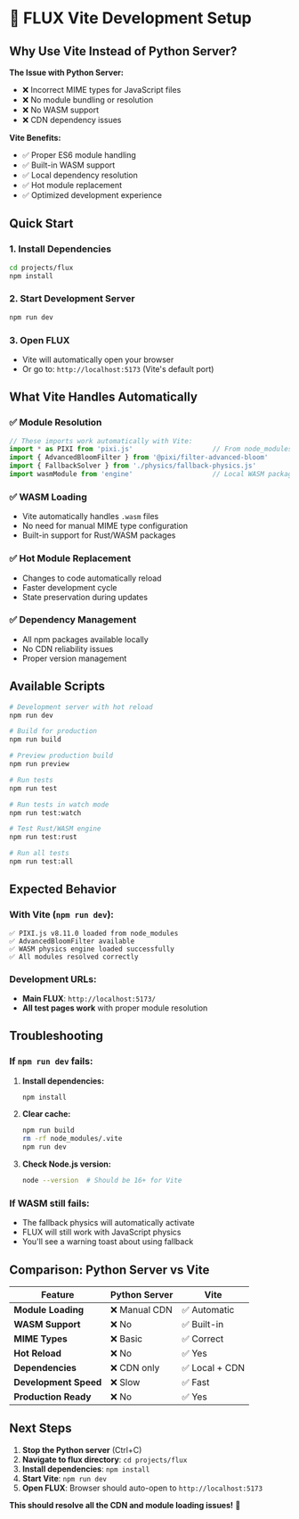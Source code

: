 # 🚀 FLUX Vite Development Setup

## Why Use Vite Instead of Python Server?

**The Issue with Python Server:**
- ❌ Incorrect MIME types for JavaScript files
- ❌ No module bundling or resolution
- ❌ No WASM support
- ❌ CDN dependency issues

**Vite Benefits:**
- ✅ Proper ES6 module handling
- ✅ Built-in WASM support
- ✅ Local dependency resolution
- ✅ Hot module replacement
- ✅ Optimized development experience

## Quick Start

### 1. Install Dependencies
```bash
cd projects/flux
npm install
```

### 2. Start Development Server
```bash
npm run dev
```

### 3. Open FLUX
- Vite will automatically open your browser
- Or go to: `http://localhost:5173` (Vite's default port)

## What Vite Handles Automatically

### ✅ **Module Resolution**
```javascript
// These imports work automatically with Vite:
import * as PIXI from 'pixi.js'                    // From node_modules
import { AdvancedBloomFilter } from '@pixi/filter-advanced-bloom'
import { FallbackSolver } from './physics/fallback-physics.js'
import wasmModule from 'engine'                    // Local WASM package
```

### ✅ **WASM Loading**
- Vite automatically handles `.wasm` files
- No need for manual MIME type configuration
- Built-in support for Rust/WASM packages

### ✅ **Hot Module Replacement**
- Changes to code automatically reload
- Faster development cycle
- State preservation during updates

### ✅ **Dependency Management**
- All npm packages available locally
- No CDN reliability issues
- Proper version management

## Available Scripts

```bash
# Development server with hot reload
npm run dev

# Build for production
npm run build

# Preview production build
npm run preview

# Run tests
npm run test

# Run tests in watch mode
npm run test:watch

# Test Rust/WASM engine
npm run test:rust

# Run all tests
npm run test:all
```

## Expected Behavior

### **With Vite (`npm run dev`):**
```
✅ PIXI.js v8.11.0 loaded from node_modules
✅ AdvancedBloomFilter available
✅ WASM physics engine loaded successfully
✅ All modules resolved correctly
```

### **Development URLs:**
- **Main FLUX**: `http://localhost:5173/`
- **All test pages work** with proper module resolution

## Troubleshooting

### **If `npm run dev` fails:**

1. **Install dependencies:**
   ```bash
   npm install
   ```

2. **Clear cache:**
   ```bash
   npm run build
   rm -rf node_modules/.vite
   npm run dev
   ```

3. **Check Node.js version:**
   ```bash
   node --version  # Should be 16+ for Vite
   ```

### **If WASM still fails:**
- The fallback physics will automatically activate
- FLUX will still work with JavaScript physics
- You'll see a warning toast about using fallback

## Comparison: Python Server vs Vite

| Feature | Python Server | Vite |
|---------|---------------|------|
| **Module Loading** | ❌ Manual CDN | ✅ Automatic |
| **WASM Support** | ❌ No | ✅ Built-in |
| **MIME Types** | ❌ Basic | ✅ Correct |
| **Hot Reload** | ❌ No | ✅ Yes |
| **Dependencies** | ❌ CDN only | ✅ Local + CDN |
| **Development Speed** | ❌ Slow | ✅ Fast |
| **Production Ready** | ❌ No | ✅ Yes |

## Next Steps

1. **Stop the Python server** (Ctrl+C)
2. **Navigate to flux directory**: `cd projects/flux`
3. **Install dependencies**: `npm install`
4. **Start Vite**: `npm run dev`
5. **Open FLUX**: Browser should auto-open to `http://localhost:5173`

**This should resolve all the CDN and module loading issues!** 🎉